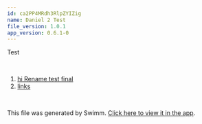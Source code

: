 ```yaml
---
id: ca2PP4MRdh3RlpZYIZig
name: Daniel 2 Test
file_version: 1.0.1
app_version: 0.6.1-0
---
```


<!-- Intro - Do not remove this comment --> 
 Test

<br/>

<!-- Steps - Do not remove this comment --> 
1. [hi Rename test final](hi-rename-test-final.0RPUs.sw.md) 
2. [links](links.0xkTP.sw.md) 


<br/>

This file was generated by Swimm. [Click here to view it in the app](http://localhost:5000/#/repos/Z2l0aHViJTNBJTNBc3ItZXh0ZW5zaW9uJTNBJTNBZG91ZWs=/docs/ca2PP4MRdh3RlpZYIZig).